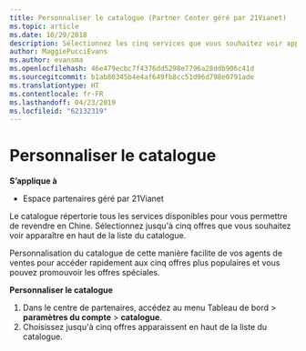 ```yaml
---
title: Personnaliser le catalogue (Partner Center géré par 21Vianet)
ms.topic: article
ms.date: 10/29/2018
description: Sélectionnez les cinq services que vous souhaitez voir apparaître en haut de votre liste de catalogue.
author: MaggiePucciEvans
ms.author: evansma
ms.openlocfilehash: 46e479ecbc7f4376dd5298e7796a28ddb906c41d
ms.sourcegitcommit: b1ab80345b4e4af649fb8cc51d96d798e0791ade
ms.translationtype: HT
ms.contentlocale: fr-FR
ms.lasthandoff: 04/23/2019
ms.locfileid: "62132319"
---
```

# <a name="customize-the-catalog"></a>Personnaliser le catalogue

**S’applique à**

-   Espace partenaires géré par 21Vianet


Le catalogue répertorie tous les services disponibles pour vous permettre de revendre en Chine. Sélectionnez jusqu'à cinq offres que vous souhaitez voir apparaître en haut de la liste du catalogue. 

Personnalisation du catalogue de cette manière facilite de vos agents de ventes pour accéder rapidement aux cinq offres plus populaires et vous pouvez promouvoir les offres spéciales. 

**Personnaliser le catalogue**

1.  Dans le centre de partenaires, accédez au menu Tableau de bord &gt; **paramètres du compte** &gt; **catalogue**.
2.  Choisissez jusqu'à cinq offres apparaissent en haut de la liste du catalogue.

 

 




